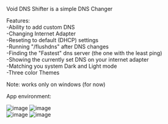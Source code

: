 Void DNS Shifter is a simple DNS Changer

Features:<br />
-Ability to add custom DNS<br />
-Changing Internet Adapter<br />
-Reseting to default (DHCP) settings<br />
-Running "/flushdns" after DNS changes<br />
-Finding the "Fastest" dns server (the one with the least ping)<br />
-Showing the currently set DNS on your internet adapter<br />
-Matching you system Dark and Light mode <br />
-Three color Themes

Note: works only on windows (for now)

App environment:

![image](https://github.com/user-attachments/assets/e982526c-2a0b-4fdb-b1f7-6162474ed252) ![image](https://github.com/user-attachments/assets/1686c779-798e-4fe0-8751-b3e53d736932) <br/>
![image](https://github.com/user-attachments/assets/ee0c9f64-f5c8-439f-8c92-ecd8577d221b) ![image](https://github.com/user-attachments/assets/91fc076a-27e1-43fa-94b0-48749b3c9e4f)



